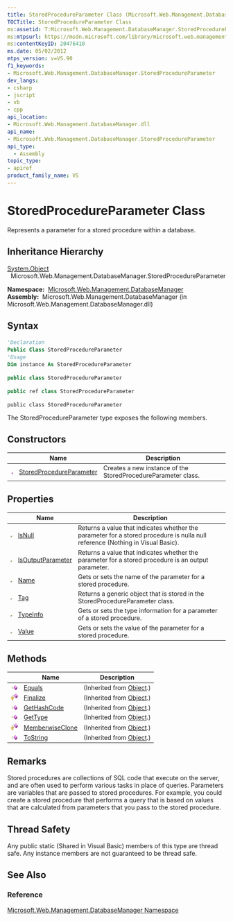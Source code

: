 ```yaml
---
title: StoredProcedureParameter Class (Microsoft.Web.Management.DatabaseManager)
TOCTitle: StoredProcedureParameter Class
ms:assetid: T:Microsoft.Web.Management.DatabaseManager.StoredProcedureParameter
ms:mtpsurl: https://msdn.microsoft.com/library/microsoft.web.management.databasemanager.storedprocedureparameter(v=VS.90)
ms:contentKeyID: 20476410
ms.date: 05/02/2012
mtps_version: v=VS.90
f1_keywords:
- Microsoft.Web.Management.DatabaseManager.StoredProcedureParameter
dev_langs:
- csharp
- jscript
- vb
- cpp
api_location:
- Microsoft.Web.Management.DatabaseManager.dll
api_name:
- Microsoft.Web.Management.DatabaseManager.StoredProcedureParameter
api_type:
  - Assembly
topic_type:
- apiref
product_family_name: VS
---
```


# StoredProcedureParameter Class

Represents a parameter for a stored procedure within a database.

## Inheritance Hierarchy

[System.Object](https://msdn.microsoft.com/library/e5kfa45b)  
  Microsoft.Web.Management.DatabaseManager.StoredProcedureParameter  

**Namespace:**  [Microsoft.Web.Management.DatabaseManager](microsoft-web-management-databasemanager-namespace.md)  
**Assembly:**  Microsoft.Web.Management.DatabaseManager (in Microsoft.Web.Management.DatabaseManager.dll)

## Syntax

```vb
'Declaration
Public Class StoredProcedureParameter
'Usage
Dim instance As StoredProcedureParameter
```

```csharp
public class StoredProcedureParameter
```

```cpp
public ref class StoredProcedureParameter
```

```jscript
public class StoredProcedureParameter
```

The StoredProcedureParameter type exposes the following members.

## Constructors

||Name|Description|
|--- |--- |--- |
|![Public method](images/Dd566041.pubmethod(en-us,VS.90).gif "Public method")|[StoredProcedureParameter](storedprocedureparameter-constructor-microsoft-web-management-databasemanager.md)|Creates a new instance of the StoredProcedureParameter class.|

## Properties

||Name|Description|
|--- |--- |--- |
|![Public property](images/Dd565931.pubproperty(en-us,VS.90).gif "Public property")|[IsNull](storedprocedureparameter-isnull-property-microsoft-web-management-databasemanager.md)|Returns a value that indicates whether the parameter for a stored procedure is nulla null reference (Nothing in Visual Basic).|
|![Public property](images/Dd565931.pubproperty(en-us,VS.90).gif "Public property")|[IsOutputParameter](storedprocedureparameter-isoutputparameter-property-microsoft-web-management-databasemanager.md)|Returns a value that indicates whether the parameter for a stored procedure is an output parameter.|
|![Public property](images/Dd565931.pubproperty(en-us,VS.90).gif "Public property")|[Name](storedprocedureparameter-name-property-microsoft-web-management-databasemanager.md)|Gets or sets the name of the parameter for a stored procedure.|
|![Public property](images/Dd565931.pubproperty(en-us,VS.90).gif "Public property")|[Tag](storedprocedureparameter-tag-property-microsoft-web-management-databasemanager.md)|Returns a generic object that is stored in the StoredProcedureParameter class.|
|![Public property](images/Dd565931.pubproperty(en-us,VS.90).gif "Public property")|[TypeInfo](storedprocedureparameter-typeinfo-property-microsoft-web-management-databasemanager.md)|Gets or sets the type information for a parameter of a stored procedure.|
|![Public property](images/Dd565931.pubproperty(en-us,VS.90).gif "Public property")|[Value](storedprocedureparameter-value-property-microsoft-web-management-databasemanager.md)|Gets or sets the value of the parameter for a stored procedure.|

## Methods

||Name|Description|
|--- |--- |--- |
|![Public method](images/Dd566041.pubmethod(en-us,VS.90).gif "Public method")|[Equals](https://msdn.microsoft.com/library/bsc2ak47)|(Inherited from [Object](https://msdn.microsoft.com/library/e5kfa45b).)|
|![Protected method](images/Dd566041.protmethod(en-us,VS.90).gif "Protected method")|[Finalize](https://msdn.microsoft.com/library/4k87zsw7)|(Inherited from [Object](https://msdn.microsoft.com/library/e5kfa45b).)|
|![Public method](images/Dd566041.pubmethod(en-us,VS.90).gif "Public method")|[GetHashCode](https://msdn.microsoft.com/library/zdee4b3y)|(Inherited from [Object](https://msdn.microsoft.com/library/e5kfa45b).)|
|![Public method](images/Dd566041.pubmethod(en-us,VS.90).gif "Public method")|[GetType](https://msdn.microsoft.com/library/dfwy45w9)|(Inherited from [Object](https://msdn.microsoft.com/library/e5kfa45b).)|
|![Protected method](images/Dd566041.protmethod(en-us,VS.90).gif "Protected method")|[MemberwiseClone](https://msdn.microsoft.com/library/57ctke0a)|(Inherited from [Object](https://msdn.microsoft.com/library/e5kfa45b).)|
|![Public method](images/Dd566041.pubmethod(en-us,VS.90).gif "Public method")|[ToString](https://msdn.microsoft.com/library/7bxwbwt2)|(Inherited from [Object](https://msdn.microsoft.com/library/e5kfa45b).)|

## Remarks

Stored procedures are collections of SQL code that execute on the server, and are often used to perform various tasks in place of queries. Parameters are variables that are passed to stored procedures. For example, you could create a stored procedure that performs a query that is based on values that are calculated from parameters that you pass to the stored procedure.

## Thread Safety

Any public static (Shared in Visual Basic) members of this type are thread safe. Any instance members are not guaranteed to be thread safe.

## See Also

### Reference

[Microsoft.Web.Management.DatabaseManager Namespace](microsoft-web-management-databasemanager-namespace.md)
